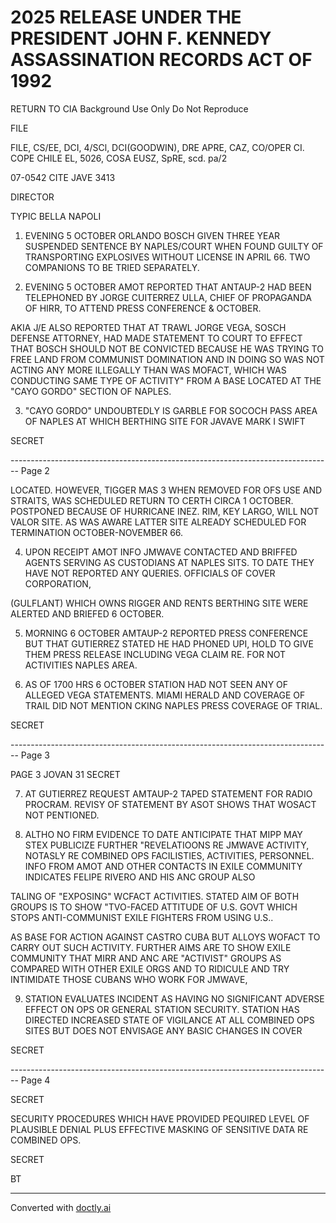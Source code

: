 # 2025 RELEASE UNDER THE PRESIDENT JOHN F. KENNEDY ASSASSINATION RECORDS ACT OF 1992

RETURN TO CIA
Background Use Only
Do Not Reproduce

FILE

FILE, CS/EE, DCI, 4/SCl, DCI(GOODWIN), DRE APRE, CAZ, CO/OPER
CI. COPE CHILE EL, 5026, COSA EUSZ, SpRE, scd. pa/2

07-0542 CITE JAVE 3413

DIRECTOR

TYPIC BELLA NAPOLI

1. EVENING 5 OCTOBER ORLANDO BOSCH GIVEN THREE YEAR
   SUSPENDED SENTENCE BY NAPLES/COURT WHEN FOUND GUILTY OF
   TRANSPORTING EXPLOSIVES WITHOUT LICENSE IN APRIL 66. TWO
   COMPANIONS TO BE TRIED SEPARATELY.

2. EVENING 5 OCTOBER AMOT REPORTED THAT ANTAUP-2 HAD
   BEEN TELEPHONED BY JORGE CUITERREZ ULLA, CHIEF OF
   PROPAGANDA OF HIRR, TO ATTEND PRESS CONFERENCE & OCTOBER.

AKIA J/E ALSO REPORTED THAT AT TRAWL JORGE VEGA, SOSCH
DEFENSE ATTORNEY, HAD MADE STATEMENT TO COURT TO EFFECT THAT
BOSCH SHOULD NOT BE CONVICTED BECAUSE HE WAS TRYING TO FREE
LAND FROM COMMUNIST DOMINATION AND IN DOING SO WAS NOT
ACTING ANY MORE ILLEGALLY THAN WAS MOFACT, WHICH WAS
CONDUCTING SAME TYPE OF ACTIVITY" FROM A BASE LOCATED AT
THE "CAYO GORDO" SECTION OF NAPLES.

3. "CAYO GORDO" UNDOUBTEDLY IS GARBLE FOR SOCOCH PASS
   AREA OF NAPLES AT WHICH BERTHING SITE FOR JAVAVE MARK I SWIFT

SECRET


-------------------------------------------------------------------------------- Page 2

LOCATED. HOWEVER, TIGGER MAS
3 WHEN REMOVED FOR OFS
USE AND STRAITS, WAS SCHEDULED RETURN TO CERTH CIRCA 1
OCTOBER. POSTPONED BECAUSE OF HURRICANE INEZ.
RIM, KEY LARGO, WILL NOT
VALOR SITE. AS WAS AWARE LATTER SITE
ALREADY SCHEDULED FOR TERMINATION OCTOBER-NOVEMBER 66.

4. UPON RECEIPT AMOT INFO JMWAVE CONTACTED AND BRIFFED
   AGENTS SERVING AS CUSTODIANS AT NAPLES SITS. TO DATE THEY
   HAVE NOT REPORTED ANY QUERIES. OFFICIALS OF COVER CORPORATION,

(GULFLANT) WHICH OWNS RIGGER AND RENTS BERTHING SITE WERE
ALERTED AND BRIEFED 6 OCTOBER.

5. MORNING 6 OCTOBER AMTAUP-2 REPORTED PRESS CONFERENCE
   BUT THAT GUTIERREZ STATED HE HAD PHONED UPI,
   HOLD TO GIVE THEM PRESS RELEASE INCLUDING VEGA
   CLAIM RE. FOR NOT ACTIVITIES NAPLES AREA.

6. AS OF 1700 HRS 6 OCTOBER STATION HAD NOT SEEN ANY
   OF ALLEGED VEGA STATEMENTS. MIAMI HERALD
   AND COVERAGE OF TRAIL DID NOT MENTION
   CKING NAPLES PRESS COVERAGE OF TRIAL.

SECRET


-------------------------------------------------------------------------------- Page 3

PAGE 3 JOVAN 31 SECRET

7. AT GUTIERREZ REQUEST AMTAUP-2 TAPED STATEMENT FOR RADIO PROCRAM. REVISY OF STATEMENT BY ASOT SHOWS THAT WOSACT NOT PENTIONED.

8. ALTHO NO FIRM EVIDENCE TO DATE ANTICIPATE THAT MIPP MAY STEX PUBLICIZE FURTHER "REVELATIOONS RE JMWAVE ACTIVITY, NOTASLY RE COMBINED OPS FACILISTIES, ACTIVITIES, PERSONNEL. INFO FROM AMOT AND OTHER CONTACTS IN EXILE COMMUNITY INDICATES FELIPE RIVERO AND HIS ANC GROUP ALSO

TALING OF "EXPOSING" WCFACT ACTIVITIES. STATED AIM OF BOTH GROUPS IS TO SHOW "TVO-FACED ATTITUDE OF U.S. GOVT WHICH STOPS ANTI-COMMUNIST EXILE FIGHTERS FROM USING U.S..

AS BASE FOR ACTION AGAINST CASTRO CUBA BUT ALLOYS WOFACT TO CARRY OUT SUCH ACTIVITY. FURTHER AIMS ARE TO SHOW EXILE COMMUNITY THAT MIRR AND ANC ARE "ACTIVIST" GROUPS AS COMPARED WITH OTHER EXILE ORGS AND TO RIDICULE AND TRY INTIMIDATE THOSE CUBANS WHO WORK FOR JMWAVE,

9. STATION EVALUATES INCIDENT AS HAVING NO SIGNIFICANT ADVERSE EFFECT ON OPS OR GENERAL STATION SECURITY. STATION HAS DIRECTED INCREASED STATE OF VIGILANCE AT ALL COMBINED OPS SITES BUT DOES NOT ENVISAGE ANY BASIC CHANGES IN COVER

SECRET


-------------------------------------------------------------------------------- Page 4

SECRET

SECURITY PROCEDURES WHICH HAVE PROVIDED PEQUIRED
LEVEL OF PLAUSIBLE DENIAL PLUS EFFECTIVE MASKING OF
SENSITIVE DATA RE COMBINED OPS.

SECRET

BT


---
Converted with [doctly.ai](https://doctly.ai)